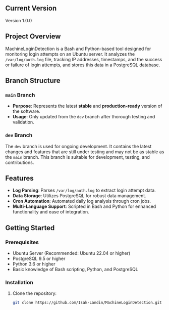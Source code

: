 ## Current Version
Version 1.0.0

## Project Overview
MachineLoginDetection is a Bash and Python-based tool designed for monitoring login attempts on an Ubuntu server. It analyzes the `/var/log/auth.log` file, tracking IP addresses, timestamps, and the success or failure of login attempts, and stores this data in a PostgreSQL database.

## Branch Structure

### `main` Branch
- **Purpose**: Represents the latest **stable** and **production-ready** version of the software.
- **Usage**: Only updated from the `dev` branch after thorough testing and validation.

### `dev` Branch
The `dev` branch is used for ongoing development. It contains the latest changes and features that are still under testing and may not be as stable as the `main` branch. This branch is suitable for development, testing, and contributions.

## Features
- **Log Parsing**: Parses `/var/log/auth.log` to extract login attempt data.
- **Data Storage**: Utilizes PostgreSQL for robust data management.
- **Cron Automation**: Automated daily log analysis through cron jobs.
- **Multi-Language Support**: Scripted in Bash and Python for enhanced functionality and ease of integration.

## Getting Started

### Prerequisites
- Ubuntu Server (Recommended: Ubuntu 22.04 or higher)
- PostgreSQL 9.5 or higher
- Python 3.6 or higher
- Basic knowledge of Bash scripting, Python, and PostgreSQL

### Installation
1. Clone the repository:
   ```bash
   git clone https://github.com/Isak-Landin/MachineLoginDetection.git
